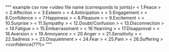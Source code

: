 
"""
example csv row
<video file name (corresponds to joints)>
<person id>
<start frame>
<end frame>
< 1.Peace >
< 2.Affection >
< 3.Esteem >
< 4.Anticipation >
< 5.Engagement >
< 6.Confidence >
< 7.Happiness >
< 8.Pleasure >
< 9.Excitement >
< 10.Surprise >
< 11.Sympathy >
< 12.Doubt/Confusion >
< 13.Disconnection >
< 14.Fatigue >
< 15.Embarrassment >
< 16.Yearning >
< 17.Disapproval >
< 18.Aversion >
< 19.Annoyance >
< 20.Anger >
< 21.Sensitivity >
< 22.Sadness >
< 23.Disquietment >
< 24.Fear >
< 25.Pain >
< 26.Suffering >
<valence>
<arousal>
<dominance>
<gender>
<age>
<ethnicity>
<confidence(???)>
"""